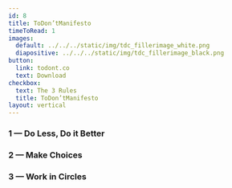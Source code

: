 ```yaml
---
id: 8
title: ToDon’tManifesto
timeToRead: 1
images:
  default: ../../../static/img/tdc_fillerimage_white.png
  diapositive: ../../../static/img/tdc_fillerimage_black.png
button:
  link: todont.co
  text: Download
checkbox:
  text: The 3 Rules
  title: ToDon’tManifesto
layout: vertical
---
```

### 1 — Do Less, Do it Better
### 2 — Make Choices
### 3 — Work in Circles
